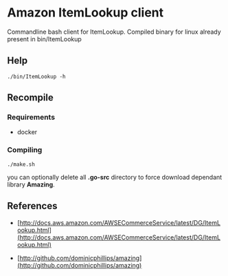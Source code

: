 # Amazon ItemLookup client

Commandline bash client for ItemLookup. Compiled binary for linux already present in bin/ItemLookup

## Help 

```
./bin/ItemLookup -h
```

## Recompile

### Requirements

- docker

### Compiling

```
./make.sh
```

you can optionally delete all **.go-src** directory to force download dependant library **Amazing**.

## References

- [http://docs.aws.amazon.com/AWSECommerceService/latest/DG/ItemLookup.html](http://docs.aws.amazon.com/AWSECommerceService/latest/DG/ItemLookup.html)

- [http://github.com/dominicphillips/amazing](http://github.com/dominicphillips/amazing)